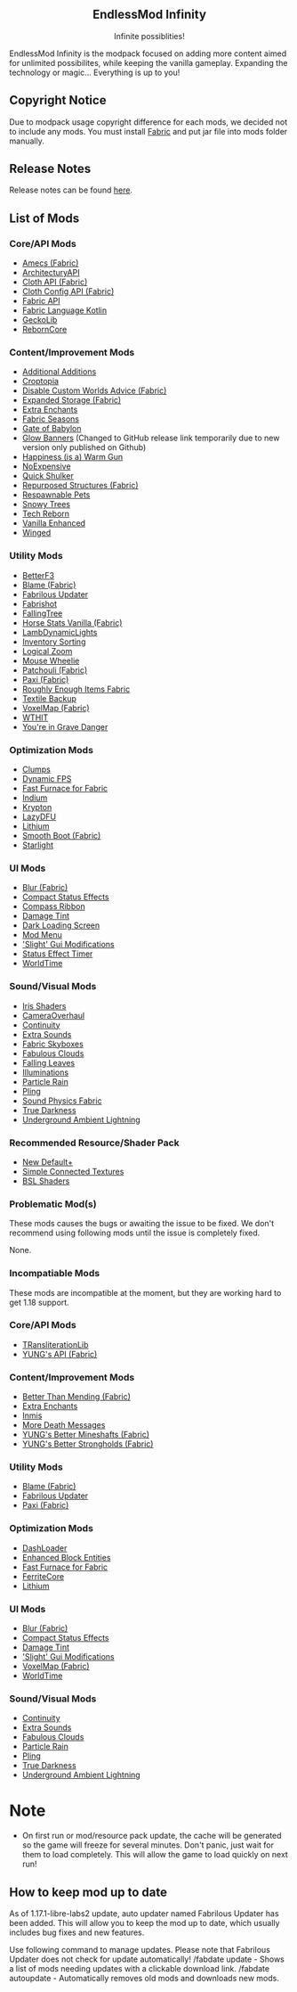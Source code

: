 <h2 align="center">EndlessMod Infinity</h2>
<p align="center">
    Infinite possiblities!
</p>

EndlessMod Infinity is the modpack focused on adding more content aimed for unlimited possibilites, while keeping the vanilla gameplay. Expanding the technology or magic... Everything is up to you!

## Copyright Notice ##
Due to modpack usage copyright difference for each mods, we decided not to include any mods. You must install [Fabric](https://fabricmc.net/use) and put jar file into mods folder manually.

## Release Notes ##
Release notes can be found [here](https://github.com/MysticMoonlight/EndlessMod/blob/main/editions/infinity/1.18/release.md).

## List of Mods ##
### Core/API Mods ###
* [Amecs (Fabric)](https://www.curseforge.com/minecraft/mc-mods/amecs)
* [ArchitecturyAPI](https://www.curseforge.com/minecraft/mc-mods/architectury-fabric)
* [Cloth API (Fabric)](https://www.curseforge.com/minecraft/mc-mods/cloth-api)
* [Cloth Config API (Fabric)](https://www.curseforge.com/minecraft/mc-mods/cloth-config)
* [Fabric API](https://modrinth.com/mod/fabric-api)
* [Fabric Language Kotlin](https://www.curseforge.com/minecraft/mc-mods/fabric-language-kotlin)
* [GeckoLib](https://www.curseforge.com/minecraft/mc-mods/geckolib)
* [RebornCore](https://www.curseforge.com/minecraft/mc-mods/reborncore)

### Content/Improvement Mods ###
* [Additional Additions](https://www.modrinth.com/mod/addadd)
* [Croptopia](https://www.curseforge.com/minecraft/mc-mods/croptopia-fabric)
* [Disable Custom Worlds Advice (Fabric)](https://www.curseforge.com/minecraft/mc-mods/fabric-disable-custom-worlds-advice)
* [Expanded Storage (Fabric)](https://www.curseforge.com/minecraft/mc-mods/expanded-storage-fabric)
* [Extra Enchants](https://modrinth.com/mod/extra_enchants)
* [Fabric Seasons](https://www.modrinth.com/mod/fabric-seasons)
* [Gate of Babylon](https://www.curseforge.com/minecraft/mc-mods/gate-of-babylon)
* [Glow Banners](https://github.com/UltrusBot/glow-banners/releases/tag/v1.1.1) (Changed to GitHub release link temporarily due to new version only published on Github)
* [Happiness (is a) Warm Gun](https://www.curseforge.com/minecraft/mc-mods/happiness-is-a-warm-gun)
* [NoExpensive](https://www.curseforge.com/minecraft/mc-mods/noexpensive)
* [Quick Shulker](https://www.curseforge.com/minecraft/mc-mods/quick-shulker)
* [Repurposed Structures (Fabric)](https://www.curseforge.com/minecraft/mc-mods/repurposed-structures-fabric)
* [Respawnable Pets](https://www.curseforge.com/minecraft/mc-mods/respawnable-pets)
* [Snowy Trees](https://modrinth.com/mod/snowy-trees)
* [Tech Reborn](https://www.curseforge.com/minecraft/mc-mods/techreborn)
* [Vanilla Enhanced](https://modrinth.com/mod/vanillaenhanced)
* [Winged](https://www.curseforge.com/minecraft/mc-mods/winged)

### Utility Mods ###
* [BetterF3](https://www.curseforge.com/minecraft/mc-mods/betterf3)
* [Blame (Fabric)](https://modrinth.com/mod/blame-fabric)
* [Fabrilous Updater](https://www.curseforge.com/minecraft/mc-mods/fabrilous-updater)
* [Fabrishot](https://modrinth.com/mod/fabrishot)
* [FallingTree](https://modrinth.com/mod/fallingtree)
* [Horse Stats Vanilla (Fabric)](https://modrinth.com/mod/horsestatsvanilla)
* [LambDynamicLights](https://modrinth.com/mod/lambdynamiclights)
* [Inventory Sorting](https://www.curseforge.com/minecraft/mc-mods/inventory-sorting)
* [Logical Zoom](https://www.curseforge.com/minecraft/mc-mods/logical-zoom)
* [Mouse Wheelie](https://modrinth.com/mod/mouse-wheelie)
* [Patchouli (Fabric)](https://www.curseforge.com/minecraft/mc-mods/patchouli-fabric)
* [Paxi (Fabric)](https://www.curseforge.com/minecraft/mc-mods/paxi-fabric)
* [Roughly Enough Items Fabric](https://www.curseforge.com/minecraft/mc-mods/roughly-enough-items)
* [Textile Backup](https://modrinth.com/mod/textile_backup)
* [VoxelMap (Fabric)](https://www.curseforge.com/minecraft/mc-mods/voxelmap)
* [WTHIT](https://modrinth.com/mod/wthit)
* [You're in Grave Danger](https://www.modrinth.com/mod/yigd)


### Optimization Mods ###
* [Clumps](https://www.curseforge.com/minecraft/mc-mods/clumps)
* [Dynamic FPS](https://modrinth.com/mod/dynamic-fps)
* [Fast Furnace for Fabric](https://www.curseforge.com/minecraft/mc-mods/fast-furnace-for-fabric)
* [Indium](https://modrinth.com/mod/indium)
* [Krypton](https://modrinth.com/mod/krypton)
* [LazyDFU](https://modrinth.com/mod/lazydfu)
* [Lithium](https://modrinth.com/mod/lithium)
* [Smooth Boot (Fabric)](https://modrinth.com/mod/smoothboot-fabric)
* [Starlight](https://modrinth.com/mod/starlight)

### UI Mods ###
* [Blur (Fabric)](https://modrinth.com/mod/blur-fabric)
* [Compact Status Effects](https://www.curseforge.com/minecraft/mc-mods/compact-status-effects)
* [Compass Ribbon](https://modrinth.com/mod/compass-ribbon)
* [Damage Tint](https://modrinth.com/mod/damage-tint)
* [Dark Loading Screen](https://www.curseforge.com/minecraft/mc-mods/dark-loading-screen)
* [Mod Menu](https://modrinth.com/mod/modmenu)
* ['Slight' Gui Modifications](https://www.curseforge.com/minecraft/mc-mods/slight-gui-modifications)
* [Status Effect Timer](https://modrinth.com/mod/statuseffecttimer)
* [WorldTime](https://modrinth.com/mod/worldtime)

### Sound/Visual Mods ###
* [Iris Shaders](https://irisshaders.net/)
* [CameraOverhaul](https://www.curseforge.com/minecraft/mc-mods/cameraoverhaul)
* [Continuity](https://www.modrinth.com/mod/continuity)
* [Extra Sounds](https://modrinth.com/mod/extrasounds)
* [Fabric Skyboxes](https://modrinth.com/mod/fabricskyboxes)
* [Fabulous Clouds](https://modrinth.com/mod/fabulousclouds)
* [Falling Leaves](https://modrinth.com/mod/fallingleaves)
* [Illuminations](https://www.curseforge.com/minecraft/mc-mods/illuminations)
* [Particle Rain](https://www.curseforge.com/minecraft/mc-mods/particle-rain)
* [Pling](https://www.curseforge.com/minecraft/mc-mods/pling)
* [Sound Physics Fabric](https://www.curseforge.com/minecraft/mc-mods/sound-physics-fabric)
* [True Darkness](https://www.curseforge.com/minecraft/mc-mods/true-darkness)
* [Underground Ambient Lightning](https://modrinth.com/mod/undergroundambientlighting)

### Recommended Resource/Shader Pack ###
* [New Default+](https://www.curseforge.com/minecraft/texture-packs/newdefaultplus)
* [Simple Connected Textures](https://www.curseforge.com/minecraft/texture-packs/simple-ct)
* [BSL Shaders](http://bitslablab.com/bslshaders/)

### Problematic Mod(s) ###
These mods causes the bugs or awaiting the issue to be fixed. We don't recommend using following mods until the issue is completely fixed.

None.

### Incompatiable Mods ###
These mods are incompatible at the moment, but they are working hard to get 1.18 support.

### Core/API Mods ###
* [TRansliterationLib](https://www.curseforge.com/minecraft/mc-mods/transliterationlib)
* [YUNG's API (Fabric)](https://www.curseforge.com/minecraft/mc-mods/yungs-api-fabric)

### Content/Improvement Mods ###
* [Better Than Mending (Fabric)](https://www.curseforge.com/minecraft/mc-mods/better-than-mending)
* [Extra Enchants](https://modrinth.com/mod/extra_enchants)
* [Inmis](https://www.curseforge.com/minecraft/mc-mods/inmis)
* [More Death Messages](https://www.curseforge.com/minecraft/mc-mods/more-death-messages)
* [YUNG's Better Mineshafts (Fabric)](https://www.curseforge.com/minecraft/mc-mods/yungs-better-mineshafts-fabric)
* [YUNG's Better Strongholds (Fabric)](https://www.curseforge.com/minecraft/mc-mods/yungs-better-strongholds-fabric)

### Utility Mods ###
* [Blame (Fabric)](https://modrinth.com/mod/blame-fabric)
* [Fabrilous Updater](https://www.curseforge.com/minecraft/mc-mods/fabrilous-updater)
* [Paxi (Fabric)](https://www.curseforge.com/minecraft/mc-mods/paxi-fabric)

### Optimization Mods ###
* [DashLoader](https://www.modrinth.com/mod/dashloader)
* [Enhanced Block Entities](https://www.modrinth.com/mod/ebe)
* [Fast Furnace for Fabric](https://www.curseforge.com/minecraft/mc-mods/fast-furnace-for-fabric)
* [FerriteCore](https://modrinth.com/mod/ferrite-core)
* [Lithium](https://modrinth.com/mod/lithium)

### UI Mods ###
* [Blur (Fabric)](https://modrinth.com/mod/blur-fabric)
* [Compact Status Effects](https://www.curseforge.com/minecraft/mc-mods/compact-status-effects)
* [Damage Tint](https://modrinth.com/mod/damage-tint)
* ['Slight' Gui Modifications](https://www.curseforge.com/minecraft/mc-mods/slight-gui-modifications)
* [VoxelMap (Fabric)](https://www.curseforge.com/minecraft/mc-mods/voxelmap)
* [WorldTime](https://modrinth.com/mod/worldtime)

### Sound/Visual Mods ###
* [Continuity](https://www.modrinth.com/mod/continuity)
* [Extra Sounds](https://modrinth.com/mod/extrasounds)
* [Fabulous Clouds](https://modrinth.com/mod/fabulousclouds)
* [Particle Rain](https://www.curseforge.com/minecraft/mc-mods/particle-rain)
* [Pling](https://www.curseforge.com/minecraft/mc-mods/pling)
* [True Darkness](https://www.curseforge.com/minecraft/mc-mods/true-darkness)
* [Underground Ambient Lightning](https://modrinth.com/mod/undergroundambientlighting)

# Note
- On first run or mod/resource pack update, the cache will be generated so the game will freeze for several minutes. Don't panic, just wait for them to load completely. This will allow the game to load quickly on next run!

## How to keep mod up to date ###
As of 1.17.1-libre-labs2 update, auto updater named Fabrilous Updater has been added. This will allow you to keep the mod up to date, which usually includes bug fixes and new features.

Use following command to manage updates. Please note that Fabrilous Updater does not check for update automatically!
/fabdate update - Shows a list of mods needing updates with a clickable download link.
/fabdate autoupdate - Automatically removes old mods and downloads new mods.
